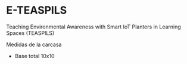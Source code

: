 # E-TEASPILS
Teaching Environmental Awareness with Smart IoT Planters in Learning Spaces (TEASPILS)


Medidas de la carcasa
- Base total 10x10
